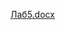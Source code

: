 [Лаб5.docx]([https://docs.google.com/document/d/1o2iaZcxZofZgwCfkdr9cv_YFggyYSmcV/edit?usp=sharing&ouid=107099367510336680885&rtpof=true&sd=true](https://docs.google.com/document/d/1LSB4_Jxq5-zrdP4Tgf9JrimCwr-WrKtC/edit?usp=sharing&ouid=107099367510336680885&rtpof=true&sd=true))
